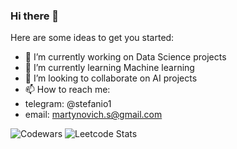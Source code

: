 ### Hi there 👋
Here are some ideas to get you started:

- 🔭 I’m currently working on Data Science projects
- 🌱 I’m currently learning Machine learning
- 👯 I’m looking to collaborate on AI projects
- 📫 How to reach me:
 - telegram: @stefanio1
 - email: martynovich.s@gmail.com


![Codewars](https://github.r2v.ch/codewars?user=Stedjey)
![Leetcode Stats](https://leetcard.jacoblin.cool/Stedjey)
